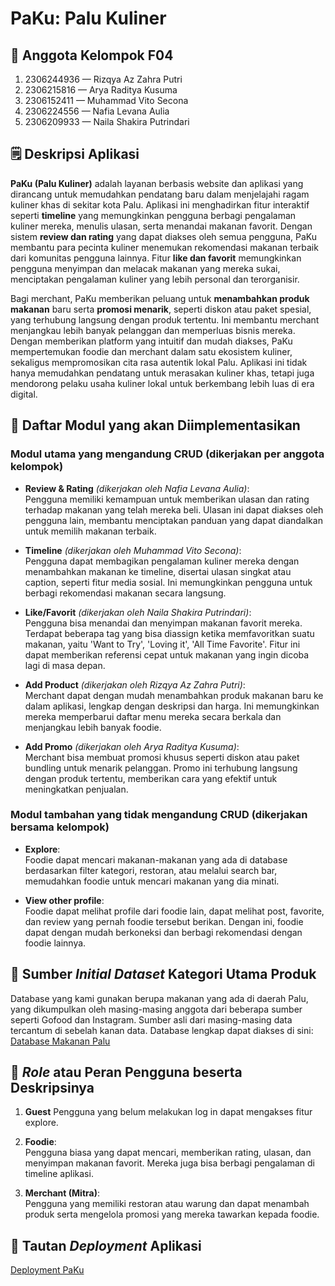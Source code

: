 # PaKu: Palu Kuliner

## :busts_in_silhouette: Anggota Kelompok F04
1. 2306244936 &mdash; Rizqya Az Zahra Putri
2. 2306215816 &mdash; Arya Raditya Kusuma
3. 2306152411 &mdash; Muhammad Vito Secona
4. 2306224556 &mdash; Nafia Levana Aulia
5. 2306209933 &mdash; Naila Shakira Putrindari

## :spiral_notepad: Deskripsi Aplikasi

**PaKu (Palu Kuliner)** adalah layanan berbasis website dan aplikasi yang dirancang untuk memudahkan pendatang baru dalam menjelajahi ragam kuliner khas di sekitar kota Palu. Aplikasi ini menghadirkan fitur interaktif seperti **timeline** yang memungkinkan pengguna berbagi pengalaman kuliner mereka, menulis ulasan, serta menandai makanan favorit. Dengan sistem **review dan rating** yang dapat diakses oleh semua pengguna, PaKu membantu para pecinta kuliner menemukan rekomendasi makanan terbaik dari komunitas pengguna lainnya. Fitur **like dan favorit** memungkinkan pengguna menyimpan dan melacak makanan yang mereka sukai, menciptakan pengalaman kuliner yang lebih personal dan terorganisir.

Bagi merchant, PaKu memberikan peluang untuk **menambahkan produk makanan** baru serta **promosi menarik**, seperti diskon atau paket spesial, yang terhubung langsung dengan produk tertentu. Ini membantu merchant menjangkau lebih banyak pelanggan dan memperluas bisnis mereka. Dengan memberikan platform yang intuitif dan mudah diakses, PaKu mempertemukan foodie dan merchant dalam satu ekosistem kuliner, sekaligus mempromosikan cita rasa autentik lokal Palu. Aplikasi ini tidak hanya memudahkan pendatang untuk merasakan kuliner khas, tetapi juga mendorong pelaku usaha kuliner lokal untuk berkembang lebih luas di era digital.

## :open_file_folder: Daftar Modul yang akan Diimplementasikan

### Modul utama yang mengandung CRUD (dikerjakan per anggota kelompok)

- **Review & Rating** _(dikerjakan oleh Nafia Levana Aulia)_:  
  Pengguna memiliki kemampuan untuk memberikan ulasan dan rating terhadap makanan yang telah mereka beli. Ulasan ini dapat diakses oleh pengguna lain, membantu menciptakan panduan yang dapat diandalkan untuk memilih makanan terbaik.

- **Timeline** _(dikerjakan oleh Muhammad Vito Secona)_:  
  Pengguna dapat membagikan pengalaman kuliner mereka dengan menambahkan makanan ke timeline, disertai ulasan singkat atau caption, seperti fitur media sosial. Ini memungkinkan pengguna untuk berbagi rekomendasi makanan secara langsung.

- **Like/Favorit** _(dikerjakan oleh Naila Shakira Putrindari)_:  
  Pengguna bisa menandai dan menyimpan makanan favorit mereka. Terdapat beberapa tag yang bisa diassign ketika memfavoritkan suatu makanan, yaitu 'Want to Try', 'Loving it', 'All Time Favorite'. Fitur ini dapat memberikan referensi cepat untuk makanan yang ingin dicoba lagi di masa depan.

- **Add Product** _(dikerjakan oleh Rizqya Az Zahra Putri)_:  
  Merchant dapat dengan mudah menambahkan produk makanan baru ke dalam aplikasi, lengkap dengan deskripsi dan harga. Ini memungkinkan mereka memperbarui daftar menu mereka secara berkala dan menjangkau lebih banyak foodie.

- **Add Promo** _(dikerjakan oleh Arya Raditya Kusuma)_:  
  Merchant bisa membuat promosi khusus seperti diskon atau paket bundling untuk menarik pelanggan. Promo ini terhubung langsung dengan produk tertentu, memberikan cara yang efektif untuk meningkatkan penjualan.

### Modul tambahan yang tidak mengandung CRUD (dikerjakan bersama kelompok)

- **Explore**:  
  Foodie dapat mencari makanan-makanan yang ada di database berdasarkan filter kategori, restoran, atau melalui search bar, memudahkan foodie untuk mencari makanan yang dia minati.

- **View other profile**:  
  Foodie dapat melihat profile dari foodie lain, dapat melihat post, favorite, dan review yang pernah foodie tersebut berikan. Dengan ini, foodie dapat dengan mudah berkoneksi dan berbagi rekomendasi dengan foodie lainnya.

## :link: Sumber _Initial Dataset_ Kategori Utama Produk

Database yang kami gunakan berupa makanan yang ada di daerah Palu, yang dikumpulkan oleh masing-masing anggota dari beberapa sumber seperti Gofood dan Instagram. Sumber asli dari masing-masing data tercantum di sebelah kanan data. Database lengkap dapat diakses di sini:  
[Database Makanan Palu](https://docs.google.com/spreadsheets/d/1Ur2plN-P3rhImHU4pRWBbaf4-A2v4ZTRyL2-IQnt6WQ/edit?usp=sharing)

## :bust_in_silhouette: _Role_ atau Peran Pengguna beserta Deskripsinya

1. **Guest**
    Pengguna yang belum melakukan log in dapat mengakses fitur explore.

2. **Foodie**:  
   Pengguna biasa yang dapat mencari, memberikan rating, ulasan, dan menyimpan makanan favorit. Mereka juga bisa berbagi pengalaman di timeline aplikasi.

3. **Merchant (Mitra)**:  
   Pengguna yang memiliki restoran atau warung dan dapat menambah produk serta mengelola promosi yang mereka tawarkan kepada foodie.

## :rocket: Tautan _Deployment_ Aplikasi
[Deployment PaKu](http://muhammad-vito31-paku.pbp.cs.ui.ac.id/)
